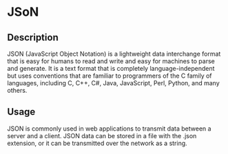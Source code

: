 # JSoN

## Description

JSON (JavaScript Object Notation) is a lightweight data interchange format that is easy for humans to read and write and easy for machines to parse and generate. It is a text format that is completely language-independent but uses conventions that are familiar to programmers of the C family of languages, including C, C++, C#, Java, JavaScript, Perl, Python, and many others.

## Usage

JSON is commonly used in web applications to transmit data between a server and a client. JSON data can be stored in a file with the .json extension, or it can be transmitted over the network as a string.

